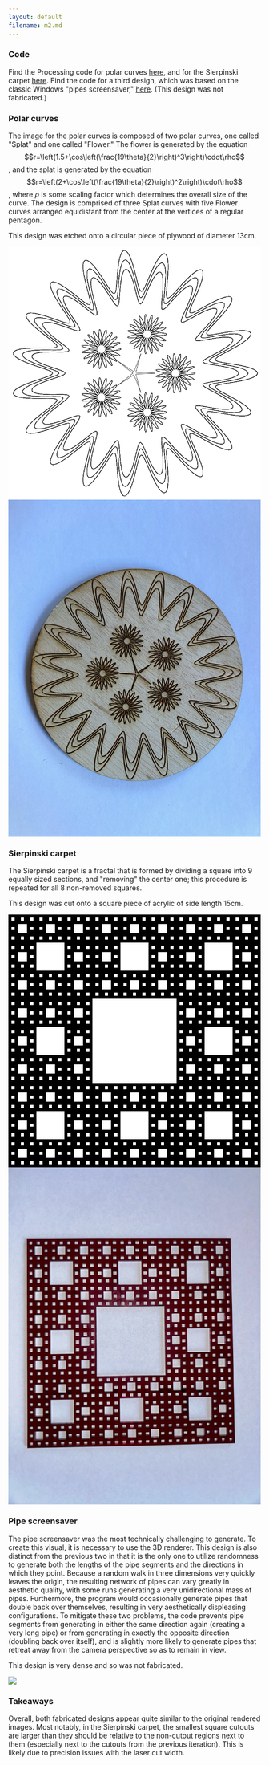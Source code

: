 ```yaml
---
layout: default
filename: m2.md
---
```

### Code
Find the Processing code for polar curves [here](https://github.com/melodyhsu47/CompFab-2025/blob/main/polar.pde), and for the Sierpinski carpet [here](https://github.com/melodyhsu47/CompFab-2025/blob/main/sierpinski.pde). Find the code for a third design, which was based on the classic Windows "pipes screensaver," [here](https://1j01.github.io/pipes/). (This design was not fabricated.) 

### Polar curves
The image for the polar curves is composed of two polar curves, one called "Splat" and one called "Flower."
The flower is generated by the equation $$r=\left(1.5+\cos\left(\frac{19\theta}{2}\right)^3\right)\cdot\rho$$, and the splat is generated by the equation $$r=\left(2+\cos\left(\frac{19\theta}{2}\right)^2\right)\cdot\rho$$, where $\rho$ is some scaling factor which determines the overall size of the curve.
The design is comprised of three Splat curves with five Flower curves arranged equidistant from the center at the vertices of a regular pentagon.

This design was etched onto a circular piece of plywood of diameter 13cm.

<img src="/assets/img/polar copy.png" style="display: block; margin: auto;" />

<img src="/assets/img/printedpolar.jpeg" style="display: block; margin: auto;" />

### Sierpinski carpet
The Sierpinski carpet is a fractal that is formed by dividing a square into 9 equally sized sections, and "removing" the center one; this procedure is repeated for all 8 non-removed squares.

This design was cut onto a square piece of acrylic of side length 15cm.

<img src="/assets/img/sierpinski copy.png" style="display: block; margin: auto;" />

<img src="/assets/img/printedsier.jpeg" style="display: block; margin: auto;" />

### Pipe screensaver
The pipe screensaver was the most technically challenging to generate.
To create this visual, it is necessary to use the 3D renderer.
This design is also distinct from the previous two in that it is the only one to utilize randomness to generate both the lengths of the pipe segments and the directions in which they point.
Because a random walk in three dimensions very quickly leaves the origin, the resulting network of pipes can vary greatly in aesthetic quality, with some runs generating a very unidirectional mass of pipes.
Furthermore, the program would occasionally generate pipes that double back over themselves, resulting in very aesthetically displeasing configurations.
To mitigate these two problems, the code prevents pipe segments from generating in either the same direction again (creating a very long pipe) or from generating in exactly the opposite direction (doubling back over itself), and is slightly more likely to generate pipes that retreat away from the camera perspective so as to remain in view.

This design is very dense and so was not fabricated.

<img src="/assets/img/pipes1.tif" style="display: block; margin: auto;" />

### Takeaways
Overall, both fabricated designs appear quite similar to the original rendered images.
Most notably, in the Sierpinski carpet, the smallest square cutouts are larger than they should be relative to the non-cutout regions next to them (especially next to the cutouts from the previous iteration).
This is likely due to precision issues with the laser cut width.

